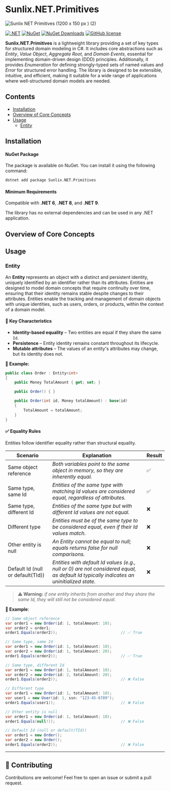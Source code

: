 # Sunlix.NET.Primitives
![Sunlix NET Primitives (1200 x 150 px ) (2)](https://github.com/user-attachments/assets/335bae96-9c6d-4930-b74a-effb06bb1896)

[![.NET](https://img.shields.io/badge/.NET-6.0%20%7C%208.0%20%7C%209.0-blue)](https://dotnet.microsoft.com/en-us/)
[![NuGet](https://img.shields.io/nuget/v/Sunlix.NET.Primitives.svg)](https://www.nuget.org/packages/Sunlix.NET.Primitives/)
[![NuGet Downloads](https://img.shields.io/nuget/dt/Sunlix.NET.Primitives.svg)](https://www.nuget.org/packages/Sunlix.NET.Primitives/)
[![GitHub license](https://img.shields.io/github/license/Sunlix-Software/Sunlix.NET.Primitives.svg)](https://github.com/SunlixSoftware/Sunlix.NET.Primitives/blob/main/LICENSE)


**Sunlix.NET.Primitives** is a lightweight library providing a set of key types for structured domain modeling in C#. It includes core abstractions such as *Entity*, *Value Object*, *Aggregate Root*, and *Domain Events*, essential for implementing domain-driven design (DDD) principles. Additionally, it provides *Enumeration* for defining strongly-typed sets of named values and *Error* for structured error handling. The library is designed to be extensible, intuitive, and efficient, making it suitable for a wide range of applications where well-structured domain models are needed.

## Contents
- [Installation](#installation)
- [Overview of Core Concepts](#overview-of-core-concepts)
- [Usage](#usage)
  - [Entity](#entity)

## Installation
#### NuGet Package  
The package is available on NuGet. You can install it using the following command:

```sh
dotnet add package Sunlix.NET.Primitives
```  
#### Minimum Requirements  
Compatible with **.NET 6**, **.NET 8**, and **.NET 9**.  

The library has no external dependencies and can be used in any .NET application.

##  Overview of Core Concepts


##  Usage
### Entity
An **Entity** represents an object with a distinct and persistent identity, uniquely identified by an identifier rather than its attributes. Entities are designed to model domain concepts that require continuity over time, ensuring that their identity remains stable despite changes to their attributes. Entities enable the tracking and management of domain objects with unique identities, such as users, orders, or products, within the context of a domain model.

#### 🎯 Key Characteristics
- **Identity-based equality** – Two entities are equal if they share the same `Id`.
- **Persistence** – Entity identity remains constant throughout its lifecycle.
- **Mutable attributes** – The values of an entity's attributes may change, but its identity does not.

**📝 Example:**
```csharp
public class Order : Entity<int>
{
    public Money TotalAmount { get; set; }

    public Order() { }

    public Order(int id, Money totalAmount) : base(id)
    {
        TotalAmount = totalAmount;
    }
}
```

#### ✅ Equality Rules
Entities follow identifier equality rather than structural equality.

| Scenario | Explanation | Result |
|----------|-------------|----------------------------|
| Same object reference | *Both variables point to the same object in memory, so they are inherently equal.* | ✅ |
| Same type, same Id | *Entities of the same type with matching Id values are considered equal, regardless of attributes.* | ✅ |
| Same type, different Id | *Entities of the same type but with different Id values are not equal.* | ❌ |
| Different type | *Entities must be of the same type to be considered equal, even if their Id values match.* | ❌ |
| Other entity is null | *An Entity cannot be equal to null; equals returns false for null comparisons.* | ❌ |
| Default Id (null or default(TId)) | *Entities with default Id values (e.g., null or 0) are not considered equal, as default Id typically indicates an uninitialized state.* | ❌ |

> **⚠️ Warning:** *if one entity inherits from another and they share the same Id, they will still not be considered equal.*

**📝 Example**:
```csharp
// Same object reference
var order1 = new Order(id: 1, totalAmount: 10);
var order2 = order1;
order1.Equals(order2));                            // ✅ True

// Same type, same Id
var order1 = new Order(id: 1, totalAmount: 10);
var order2 = new Order(id: 1, totalAmount: 20);
order1.Equals(order2));                            // ✅ True

// Same type, different Id
var order1 = new Order(id: 1, totalAmount: 10);
var order2 = new Order(id: 2, totalAmount: 20);
order1.Equals(order2));                            // ❌ False

// Different type
var order1 = new Order(id: 1, totalAmount: 10);
var user1 = new User(id: 1, ssn: "123-45-6789");
order1.Equals(user1));                             // ❌ False

// Other entity is null
var order1 = new Order(id: 1, totalAmount: 10);
order1.Equals(null!));                             // ❌ False

// Default Id (null or default(TId))
var order1 = new Order();
var order2 = new Order();
order1.Equals(order2));                            // ❌ False
```
---

## 🤝 Contributing
Contributions are welcome! Feel free to open an issue or submit a pull request.

